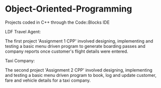 # Object-Oriented-Programming
Projects coded in C++ through the Code::Blocks IDE


LDF Travel Agent:

The first project 'Assignment 1 CPP' involved designing, implementing and testing a basic 
menu driven program to generate boarding passes and company reports once customer's flight
details were entered.


Taxi Company:

The second project 'Assignment 2 CPP' involved designing, implementing and testing a basic 
menu driven program to book, log and update customer, fare and vehicle details for a taxi company.

 
